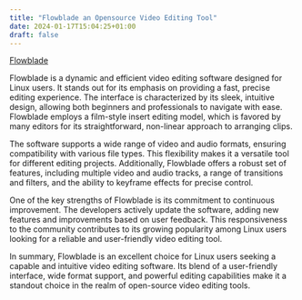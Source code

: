 ```yaml
---
title: "Flowblade an Opensource Video Editing Tool"
date: 2024-01-17T15:04:25+01:00
draft: false
---
```


[Flowblade](https://jliljebl.github.io/flowblade/)


Flowblade is a dynamic and efficient video editing software designed for Linux users. It stands out for its emphasis on providing a fast, precise editing experience. The interface is characterized by its sleek, intuitive design, allowing both beginners and professionals to navigate with ease. Flowblade employs a film-style insert editing model, which is favored by many editors for its straightforward, non-linear approach to arranging clips.

The software supports a wide range of video and audio formats, ensuring compatibility with various file types. This flexibility makes it a versatile tool for different editing projects. Additionally, Flowblade offers a robust set of features, including multiple video and audio tracks, a range of transitions and filters, and the ability to keyframe effects for precise control.

One of the key strengths of Flowblade is its commitment to continuous improvement. The developers actively update the software, adding new features and improvements based on user feedback. This responsiveness to the community contributes to its growing popularity among Linux users looking for a reliable and user-friendly video editing tool.

In summary, Flowblade is an excellent choice for Linux users seeking a capable and intuitive video editing software. Its blend of a user-friendly interface, wide format support, and powerful editing capabilities make it a standout choice in the realm of open-source video editing tools.